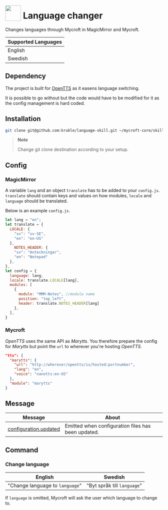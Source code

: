 # <img src="https://raw.githubusercontent.com/FortAwesome/Font-Awesome/6.x/svgs/regular/comments.svg" card_color="#40DBB0" width="50" height="50" style="vertical-align:bottom"/> Language changer

Changes languages through Mycroft in MagicMirror and Mycroft.

| Supported Languages |
| ------------------- |
| English |
| Swedish |

## Dependency

The project is built for [OpenTTS](https://github.com/synesthesiam/opentts) as it easens language switching.

It is possible to go without but the code would have to be modified for it as the config management is hard coded.

## Installation

```bash
git clone git@github.com:krukle/language-skill.git ~/mycroft-core/skills/language-skill
```

> **Note**
>
> Change git clone destination according to your setup.

## Config

### MagicMirror

A variable `lang` and an object `translate` has to be added to your `config.js`.
`translate` should contain keys and values on how modules, `locale` and `language` should be translated.

Below is an example `config.js`.

```js
let lang = "en";
let translate = {
  LOCALE: {
    "sv": "sv-SE",
    "en": "en-US"
  },
    NOTES_HEADER: {
    "sv": "Anteckningar",
    "en": "Notepad"
  },
},
let config = {
  language: lang,
  locale: translate.LOCALE[lang],
  modules: [
    {
      module: "MMM-Notes", //module name
      position: "top_left",
      header: translate.NOTES_HEADER[lang]
    },
  ],
}
```

### Mycroft

*OpenTTS* uses the same API as *Marytts*. You therefore prepare the config for *Marytts* but point the `url` to wherever you're hosting *OpenTTS*.

```json
"tts": {
  "marytts": {
    "url": "http://wherever/opentts/is/hosted:portnumber",
    "lang": "en",
    "voice": "nanotts:en-US"
  },
  "module": "marytts"
}
```

## Message

| Message  | About |
| -------  | ----- |
| [configuration.updated](https://mycroft-ai.gitbook.io/docs/mycroft-technologies/mycroft-core/message-types#configuration.updated) | Emitted when configuration files has been updated. |

## Command

### Change language

| English | Swedish |
| ------- | ------- |
| "Change language to `language`" | "Byt språk till `language`" |

If `language` is omitted, Mycroft will ask the user which language to change to.
